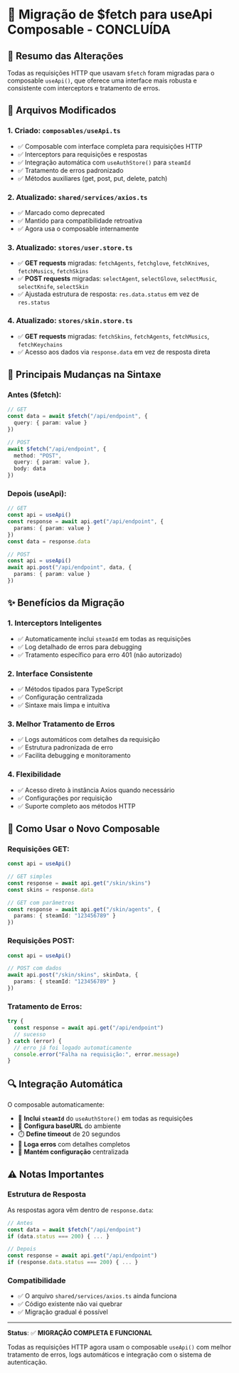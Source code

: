 # 🔄 Migração de $fetch para useApi Composable - CONCLUÍDA

## 📝 Resumo das Alterações

Todas as requisições HTTP que usavam `$fetch` foram migradas para o composable `useApi()`, que oferece uma interface mais robusta e consistente com interceptors e tratamento de erros.

## 🔧 Arquivos Modificados

### 1. **Criado**: `composables/useApi.ts`
- ✅ Composable com interface completa para requisições HTTP
- ✅ Interceptors para requisições e respostas
- ✅ Integração automática com `useAuthStore()` para `steamId`
- ✅ Tratamento de erros padronizado
- ✅ Métodos auxiliares (get, post, put, delete, patch)

### 2. **Atualizado**: `shared/services/axios.ts`
- ✅ Marcado como deprecated
- ✅ Mantido para compatibilidade retroativa
- ✅ Agora usa o composable internamente

### 3. **Atualizado**: `stores/user.store.ts`
- ✅ **GET requests** migradas: `fetchAgents`, `fetchglove`, `fetchKnives`, `fetchMusics`, `fetchSkins`
- ✅ **POST requests** migradas: `selectAgent`, `selectGlove`, `selectMusic`, `selectKnife`, `selectSkin`
- ✅ Ajustada estrutura de resposta: `res.data.status` em vez de `res.status`

### 4. **Atualizado**: `stores/skin.store.ts`
- ✅ **GET requests** migradas: `fetchSkins`, `fetchAgents`, `fetchMusics`, `fetchKeychains`
- ✅ Acesso aos dados via `response.data` em vez de resposta direta

## 🔄 Principais Mudanças na Sintaxe

### **Antes ($fetch)**:
```typescript
// GET
const data = await $fetch("/api/endpoint", {
  query: { param: value }
})

// POST
await $fetch("/api/endpoint", {
  method: "POST",
  query: { param: value },
  body: data
})
```

### **Depois (useApi)**:
```typescript
// GET
const api = useApi()
const response = await api.get("/api/endpoint", {
  params: { param: value }
})
const data = response.data

// POST
const api = useApi()
await api.post("/api/endpoint", data, {
  params: { param: value }
})
```

## ✨ Benefícios da Migração

### 1. **Interceptors Inteligentes**
- ✅ Automaticamente inclui `steamId` em todas as requisições
- ✅ Log detalhado de erros para debugging
- ✅ Tratamento específico para erro 401 (não autorizado)

### 2. **Interface Consistente**
- ✅ Métodos tipados para TypeScript
- ✅ Configuração centralizada
- ✅ Sintaxe mais limpa e intuitiva

### 3. **Melhor Tratamento de Erros**
- ✅ Logs automáticos com detalhes da requisição
- ✅ Estrutura padronizada de erro
- ✅ Facilita debugging e monitoramento

### 4. **Flexibilidade**
- ✅ Acesso direto à instância Axios quando necessário
- ✅ Configurações por requisição
- ✅ Suporte completo aos métodos HTTP

## 🧪 Como Usar o Novo Composable

### **Requisições GET**:
```typescript
const api = useApi()

// GET simples
const response = await api.get("/skin/skins")
const skins = response.data

// GET com parâmetros
const response = await api.get("/skin/agents", {
  params: { steamId: "123456789" }
})
```

### **Requisições POST**:
```typescript
const api = useApi()

// POST com dados
await api.post("/skin/skins", skinData, {
  params: { steamId: "123456789" }
})
```

### **Tratamento de Erros**:
```typescript
try {
  const response = await api.get("/api/endpoint")
  // sucesso
} catch (error) {
  // erro já foi logado automaticamente
  console.error("Falha na requisição:", error.message)
}
```

## 🔍 Integração Automática

O composable automaticamente:
- 📡 **Inclui `steamId`** do `useAuthStore()` em todas as requisições
- 🔧 **Configura baseURL** do ambiente
- ⏱️ **Define timeout** de 20 segundos
- 📝 **Loga erros** com detalhes completos
- 🔄 **Mantém configuração** centralizada

## ⚠️ Notas Importantes

### **Estrutura de Resposta**
As respostas agora vêm dentro de `response.data`:
```typescript
// Antes
const data = await $fetch("/api/endpoint")
if (data.status === 200) { ... }

// Depois
const response = await api.get("/api/endpoint")
if (response.data.status === 200) { ... }
```

### **Compatibilidade**
- ✅ O arquivo `shared/services/axios.ts` ainda funciona
- ✅ Código existente não vai quebrar
- ✅ Migração gradual é possível

---

**Status**: ✅ **MIGRAÇÃO COMPLETA E FUNCIONAL**

Todas as requisições HTTP agora usam o composable `useApi()` com melhor tratamento de erros, logs automáticos e integração com o sistema de autenticação.
